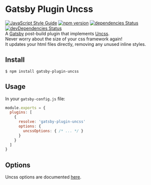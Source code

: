 # Gatsby Plugin Uncss
[![JavaScript Style Guide](https://img.shields.io/badge/code_style-standard-brightgreen.svg)](https://standardjs.com)
 [![npm version](https://badge.fury.io/js/gatsby-plugin-uncss.svg)](https://badge.fury.io/js/gatsby-plugin-uncss) [![dependencies Status](https://david-dm.org/rongierlach/gatsby-plugin-uncss/status.svg)](https://david-dm.org/rongierlach/gatsby-plugin-uncss) [![devDependencies Status](https://david-dm.org/rongierlach/gatsby-plugin-uncss/dev-status.svg)](https://david-dm.org/rongierlach/gatsby-plugin-uncss?type=dev)  
A [Gatsby](https://github.com/gatsbyjs/gatsby) post-build plugin that implements [Uncss](https://github.com/giakki/uncss).  
Never worry about the size of your css framework again!  
It updates your html files directly, removing any unused inline styles.

## Install
`$ npm install gatsby-plugin-uncss`

## Usage
In your `gatsby-config.js` file:
```javascript
module.exports = {
  plugins: [
    {
      resolve: 'gatsby-plugin-uncss'
      options: {
        uncssOptions: { /* ... */ }
      }
    }
  ]
}
```

## Options
Uncss options are documented [here](https://github.com/giakki/uncss#within-nodejs).
